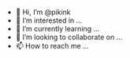 - 👋 Hi, I’m @pikink
- 👀 I’m interested in ...
- 🌱 I’m currently learning ...
- 💞️ I’m looking to collaborate on ...
- 📫 How to reach me ...

<!---
pikink/pikink is a ✨ special ✨ repository because its `README.md` (this file) appears on your GitHub profile.
You can click the Preview link to take a look at your changes.
--->
